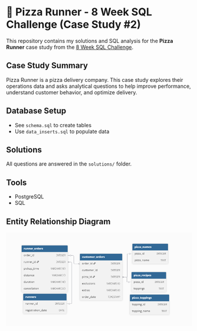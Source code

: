 # 🍕 Pizza Runner - 8 Week SQL Challenge (Case Study #2)

This repository contains my solutions and SQL analysis for the **Pizza Runner** case study from the [8 Week SQL Challenge](https://8weeksqlchallenge.com/case-study-2/).

## Case Study Summary
Pizza Runner is a pizza delivery company. This case study explores their operations data and asks analytical questions to help improve performance, understand customer behavior, and optimize delivery.

## Database Setup
- See `schema.sql` to create tables
- Use `data_inserts.sql` to populate data

## Solutions
All questions are answered in the `solutions/` folder.

## Tools
- PostgreSQL
- SQL

## Entity Relationship Diagram
![ERD](./ERD.png)
